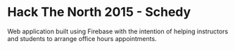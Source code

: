 # Hack The North 2015 - Schedy
Web application built using Firebase with the intention of helping instructors and students to arrange office hours appointments.
